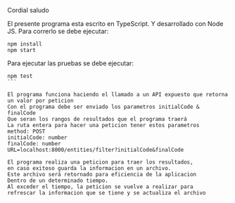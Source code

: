 Cordial saludo

El presente programa esta escrito en TypeScript. Y desarrollado con Node JS.
Para correrlo se debe ejecutar:

```
npm install
npm start
```

Para ejecutar las pruebas se debe ejecutar:

````
npm test
```

El programa funciona haciendo el llamado a un API expuesto que retorna un valor por peticion
Con el programa debe ser enviado los parametros initialCode & finalCode
Que seran los rangos de resultados que el programa traerá
La ruta entera para hacer una peticion tener estos parametros
method: POST
initialCode: number
finalCode: number
URL=localhost:8000/entities/filter?initialCode&finalCode

El programa realiza una peticion para traer los resultados,
en caso exitoso guarda la informacion en un archivo.
Este archivo será retornado para eficiencia de la aplicacion
Dentro de un determinado tiempo. 
Al exceder el tiempo, la peticion se vuelve a realizar para 
refrescar la informacion que se tiene y se actualiza el archivo



